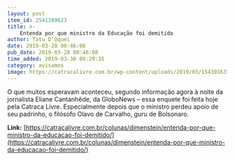 ```yaml
---
layout: post
item_id: 2541389623
title: >-
    Entenda por que ministro da Educação foi demitido
author: Tatu D'Oquei
date: 2019-03-28 00:46:08
pub_date: 2019-03-28 00:46:08
time_added: 2019-03-30 09:29:35
category: avisamos
image: https://catracalivre.com.br/wp-content/uploads/2019/03/1543016372-088607-1543016607-noticia-normal.jpg
---
```


O que muitos esperavam aconteceu, segundo informação agora à noite da jornalista Eliane Cantanhêde, da GloboNews – essa enquete foi feita hoje pela Catraca Livre. Especialmente depois que o ministro perdeu apoio de seu padrinho, o filósofo Olavo de Carvalho, guru de Bolsonaro.

**Link:** [https://catracalivre.com.br/colunas/dimenstein/entenda-por-que-ministro-da-educacao-foi-demitido/](https://catracalivre.com.br/colunas/dimenstein/entenda-por-que-ministro-da-educacao-foi-demitido/)


